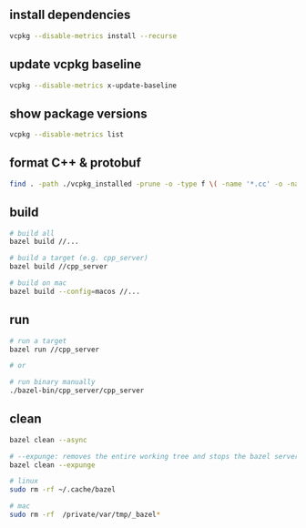 ## install dependencies

```bash
vcpkg --disable-metrics install --recurse
```

## update vcpkg baseline

```bash
vcpkg --disable-metrics x-update-baseline
```

## show package versions

```bash
vcpkg --disable-metrics list
```

## format C++ & protobuf

```bash
find . -path ./vcpkg_installed -prune -o -type f \( -name '*.cc' -o -name '*.h' -o -iname '*.proto' \) -exec clang-format -i {} +
```

## build

```bash
# build all
bazel build //...

# build a target (e.g. cpp_server)
bazel build //cpp_server

# build on mac
bazel build --config=macos //...
```

## run

```bash
# run a target
bazel run //cpp_server

# or

# run binary manually
./bazel-bin/cpp_server/cpp_server
```

## clean

```bash
bazel clean --async

# --expunge: removes the entire working tree and stops the bazel server
bazel clean --expunge

# linux
sudo rm -rf ~/.cache/bazel

# mac
sudo rm -rf  /private/var/tmp/_bazel*
```
